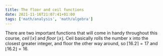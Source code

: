 ```yaml
---
title: The floor and ceil functions
date: 2021-11-16T21:07:41+01:00
tags: ['math/analysis', 'math/algebra']
---
```

There are two important functions that will come in handy throughout this course, *ceil* $\lceil x \rceil$ and *floor* $\lfloor x \rfloor$. Ceil basically rolls the number x into the closest greater integer, and floor the other way around, so $\lceil 16.2 \rceil = 17$ and $\lfloor 16.2 \rfloor = 16$.